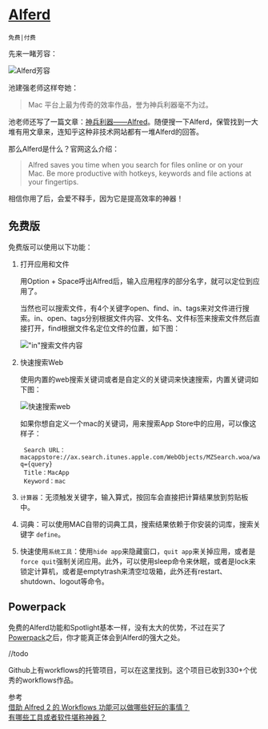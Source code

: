 # [Alferd](http://www.alfredapp.com/)

`免费|付费`

先来一睹芳容：

![Alferd芳容][1]

池建强老师这样夸她：

> Mac 平台上最为传奇的效率作品，誉为神兵利器毫不为过。

池老师还写了一篇文章：[神兵利器——Alfred](http://www.cnblogs.com/chijianqiang/p/alfred.html)。随便搜一下Alferd，保管找到一大堆有用文章来，连知乎这种非技术网站都有一堆Alferd的回答。

那么Alferd是什么？官网这么介绍：

> Alfred saves you time when you search for files online or on your Mac. Be more productive with hotkeys, keywords and file actions at your fingertips.

相信你用了后，会爱不释手，因为它是提高效率的神器！

## 免费版

免费版可以使用以下功能：

1. 打开应用和文件

	用Option + Space呼出Alfred后，输入应用程序的部分名字，就可以定位到应用了。

	当然也可以搜索文件，有4个关键字open、find、in、tags来对文件进行搜索。in、open、tags分别根据文件内容、文件名、文件标签来搜索文件然后直接打开，find根据文件名定位文件的位置，如下图：
	
	!["in"搜索文件内容][3]

2. 快速搜索Web

	使用内置的web搜索关键词或者是自定义的关键词来快速搜索，内置关键词如下图：
	
	![快速搜索web][2]

	如果你想自定义一个mac的关键词，用来搜索App Store中的应用，可以像这样子：
	
		Search URL：macappstore://ax.search.itunes.apple.com/WebObjects/MZSearch.woa/wa/search?q={query}
		Title：MacApp
		Keyword：mac

3. `计算器`：无须触发关键字，输入算式，按回车会直接把计算结果放到剪贴板中。

4. 词典：可以使用MAC自带的词典工具，搜索结果依赖于你安装的词库，搜索关键字 `define`。

5. 快速使用`系统工具`：使用`hide app`来隐藏窗口，`quit app`来关掉应用，或者是`force quit`强制关闭应用。此外，可以使用sleep命令来休眠，或者是lock来锁定计算机，或者是emptytrash来清空垃圾箱，此外还有restart、shutdown、logout等命令。

## Powerpack

免费的Alferd功能和Spotlight基本一样，没有太大的优势，不过在买了[Powerpack](http://www.alfredapp.com/powerpack/)之后，你才能真正体会到Alferd的强大之处。

//todo

Github上有workflows的托管项目，可以在这里找到。这个项目已收到330+个优秀的workflows作品。

参考  
[借助 Alfred 2 的 Workflows 功能可以做哪些好玩的事情？](http://www.zhihu.com/question/20656680)  
[有哪些工具或者软件堪称神器？](http://www.zhihu.com/question/20772002)  



[1]: http://xuelangzf-github.qiniudn.com/2014-11-11_Alferd.png
[2]: http://xuelangzf-github.qiniudn.com/apps_alferd_web.png
[3]: http://xuelangzf-github.qiniudn.com/apps_alferd_in.png

